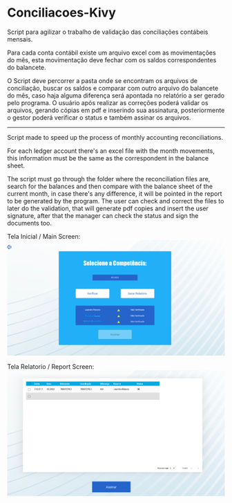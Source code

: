 # Conciliacoes-Kivy

Script para agilizar o trabalho de validação das conciliações contábeis mensais.

Para cada conta contábil existe um arquivo excel com as movimentações do mês, esta movimentação deve fechar com os saldos correspondentes do balancete.

O Script deve percorrer a pasta onde se encontram os arquivos de conciliação, buscar os saldos e comparar com outro arquivo do balancete do mês, caso haja alguma
diferença será apontada no relatório a ser gerado pelo programa. O usuário após realizar as correções poderá validar os arquivos, gerando cópias em pdf e inserindo
sua assinatura, posteriormente o gestor poderá verificar o status e também assinar os arquivos.

---

Script made to speed up the process of monthly accounting reconciliations.

For each ledger account there's an excel file with the month movements, this information must be the same as the correspondent in the balance sheet.

The script must go through the folder where the reconciliation files are, search for the balances and then compare with the balance sheet of the current month, in case there's any difference, it will be pointed in the report to be generated by the program. The user can check and correct the files to later do the validation, that will generate pdf copies and insert the user signature, after that the manager can check the status and sign the documents too.

Tela Inicial / Main Screen:
![alt text](https://github.com/LeandroPOliveira/Conciliacoes-Kivy/blob/main/tela_inicio.png?raw=true)

Tela Relatorio / Report Screen:
![alt text](https://github.com/LeandroPOliveira/Conciliacoes-Kivy/blob/main/tela_valida%C3%A7%C3%A3o.png?raw=true)
